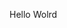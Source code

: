Hello Wolrd








































































































































































































































































































































































































































































































































































































































































































































































































































































































































































































































































































































































































































































































































































































































































